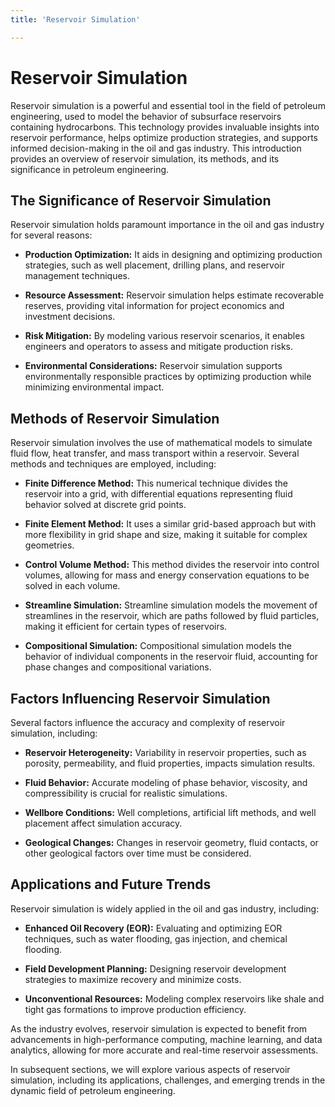```yaml
---
title: 'Reservoir Simulation'

---
```


# Reservoir Simulation

Reservoir simulation is a powerful and essential tool in the field of petroleum engineering, used to model the behavior of subsurface reservoirs containing hydrocarbons. This technology provides invaluable insights into reservoir performance, helps optimize production strategies, and supports informed decision-making in the oil and gas industry. This introduction provides an overview of reservoir simulation, its methods, and its significance in petroleum engineering.

## The Significance of Reservoir Simulation

Reservoir simulation holds paramount importance in the oil and gas industry for several reasons:

- **Production Optimization:** It aids in designing and optimizing production strategies, such as well placement, drilling plans, and reservoir management techniques.

- **Resource Assessment:** Reservoir simulation helps estimate recoverable reserves, providing vital information for project economics and investment decisions.

- **Risk Mitigation:** By modeling various reservoir scenarios, it enables engineers and operators to assess and mitigate production risks.

- **Environmental Considerations:** Reservoir simulation supports environmentally responsible practices by optimizing production while minimizing environmental impact.

## Methods of Reservoir Simulation

Reservoir simulation involves the use of mathematical models to simulate fluid flow, heat transfer, and mass transport within a reservoir. Several methods and techniques are employed, including:

- **Finite Difference Method:** This numerical technique divides the reservoir into a grid, with differential equations representing fluid behavior solved at discrete grid points.

- **Finite Element Method:** It uses a similar grid-based approach but with more flexibility in grid shape and size, making it suitable for complex geometries.

- **Control Volume Method:** This method divides the reservoir into control volumes, allowing for mass and energy conservation equations to be solved in each volume.

- **Streamline Simulation:** Streamline simulation models the movement of streamlines in the reservoir, which are paths followed by fluid particles, making it efficient for certain types of reservoirs.

- **Compositional Simulation:** Compositional simulation models the behavior of individual components in the reservoir fluid, accounting for phase changes and compositional variations.

## Factors Influencing Reservoir Simulation

Several factors influence the accuracy and complexity of reservoir simulation, including:

- **Reservoir Heterogeneity:** Variability in reservoir properties, such as porosity, permeability, and fluid properties, impacts simulation results.

- **Fluid Behavior:** Accurate modeling of phase behavior, viscosity, and compressibility is crucial for realistic simulations.

- **Wellbore Conditions:** Well completions, artificial lift methods, and well placement affect simulation accuracy.

- **Geological Changes:** Changes in reservoir geometry, fluid contacts, or other geological factors over time must be considered.

## Applications and Future Trends

Reservoir simulation is widely applied in the oil and gas industry, including:

- **Enhanced Oil Recovery (EOR):** Evaluating and optimizing EOR techniques, such as water flooding, gas injection, and chemical flooding.

- **Field Development Planning:** Designing reservoir development strategies to maximize recovery and minimize costs.

- **Unconventional Resources:** Modeling complex reservoirs like shale and tight gas formations to improve production efficiency.

As the industry evolves, reservoir simulation is expected to benefit from advancements in high-performance computing, machine learning, and data analytics, allowing for more accurate and real-time reservoir assessments.

In subsequent sections, we will explore various aspects of reservoir simulation, including its applications, challenges, and emerging trends in the dynamic field of petroleum engineering.
